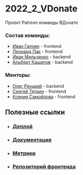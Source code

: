 # 2022_2_VDonate
Проект Patreon команды ВДонате

### Состав команды:
- [Иван Гапоян](https://github.com/Loen15) - frontend
- [Леонард Пак](https://github.com/MrLeonardPak) - frontend
- [Иван Мильченко](https://github.com/themilchenko) - backend
- [Альберт Кашапов](https://github.com/zeronethunter) - backend

### Менторы:
- [Олег Реуцкий](https://github.com/astlok) - backend
- [Сергей Тяпкин](https://github.com/SergTyapkin) - frontend
- [Ксения Самойлова](https://github.com/somebody-kseny) - frontend

## Полезные ссылки
- ### [Деплой](https://vdonate.ml)
- ### [Документация](https://docs.vdonate.ml/index.html)
- ### [Метрики](https://vdonate.ml/monitoring)
- ### [Репозиторий фронтенда](https://github.com/frontend-park-mail-ru/2022_2_VDonate)

